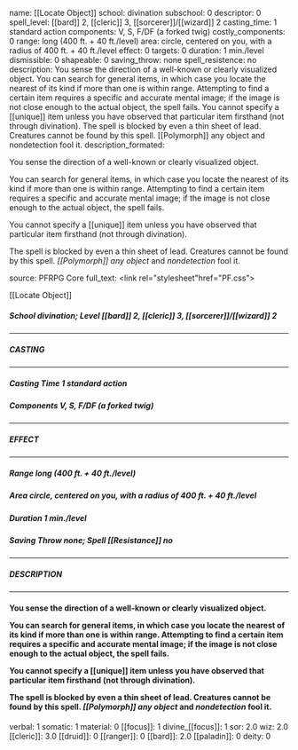 name: [[Locate Object]]
school: divination
subschool: 0
descriptor: 0
spell_level: [[bard]] 2, [[cleric]] 3, [[sorcerer]]/[[wizard]] 2
casting_time: 1 standard action
components: V, S, F/DF (a forked twig)
costly_components: 0
range: long (400 ft. + 40 ft./level)
area: circle, centered on you, with a radius of 400 ft. + 40 ft./level
effect: 0
targets: 0
duration: 1 min./level
dismissible: 0
shapeable: 0
saving_throw: none
spell_resistence: no
description: You sense the direction of a well-known or clearly visualized object.  You can search for general items, in which case you locate the nearest of its kind if more than one is within range. Attempting to find a certain item requires a specific and accurate mental image; if the image is not close enough to the actual object, the spell fails.  You cannot specify a [[unique]] item unless you have observed that particular item firsthand (not through divination).  The spell is blocked by even a thin sheet of lead. Creatures cannot be found by this spell. [[Polymorph]] any object and nondetection fool it.
description_formated: <p>You sense the direction of a well-known or clearly visualized object.</p><p>You can search for general items, in which case you locate the nearest of its kind if more than one is within range. Attempting to find a certain item requires a specific and accurate mental image; if the image is not close enough to the actual object, the spell fails.</p><p>You cannot specify a [[unique]] item unless you have observed that particular item firsthand (not through divination).</p><p>The spell is blocked by even a thin sheet of lead. Creatures cannot be found by this spell. <i>[[Polymorph]] any object</i> and <i>nondetection</i> fool it.</p>
source: PFRPG Core
full_text: <link rel="stylesheet"href="PF.css"><div class="heading"><p class="alignleft">[[Locate Object]]</p><div style="clear: both;"></div></div><div><h5><b>School </b>divination; <b>Level </b>[[bard]] 2, [[cleric]] 3, [[sorcerer]]/[[wizard]] 2</h5></div><hr/><div><h5><b>CASTING</b></h5></div><hr/><div><h5><b>Casting Time </b>1 standard action</h5><h5><b>Components </b>V, S, F/DF (a forked twig)</h5></div><hr/><div><h5><b>EFFECT</b></h5></div><hr/><div><h5><b>Range </b>long (400 ft. + 40 ft./level)</h5><h5><b>Area </b>circle, centered on you, with a radius of 400 ft. + 40 ft./level</h5><h5><b>Duration </b>1 min./level</h5><h5><b>Saving Throw </b>none; <b>Spell [[Resistance]] </b>no</h5></div><hr/><div><h5><b>DESCRIPTION</b></h5></div><hr/><div><h4><p>You sense the direction of a well-known or clearly visualized object.</p><p>You can search for general items, in which case you locate the nearest of its kind if more than one is within range. Attempting to find a certain item requires a specific and accurate mental image; if the image is not close enough to the actual object, the spell fails.</p><p>You cannot specify a [[unique]] item unless you have observed that particular item firsthand (not through divination).</p><p>The spell is blocked by even a thin sheet of lead. Creatures cannot be found by this spell. <i>[[Polymorph]] any object</i> and <i>nondetection</i> fool it.</p></h4></div>
verbal: 1
somatic: 1
material: 0
[[focus]]: 1
divine_[[focus]]: 1
sor: 2.0
wiz: 2.0
[[cleric]]: 3.0
[[druid]]: 0
[[ranger]]: 0
[[bard]]: 2.0
[[paladin]]: 0
deity: 0
